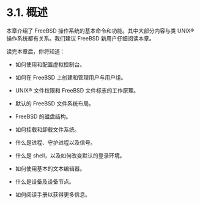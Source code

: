 # 3.1. 概述

本章介绍了 FreeBSD 操作系统的基本命令和功能。其中大部分内容与类 UNIX® 操作系统都有关系。我们建议 FreeBSD 新用户仔细阅读本章。

读完本章后，你将知道：

- 如何使用和配置虚拟控制台。

- 如何在 FreeBSD 上创建和管理用户与用户组。

- UNIX® 文件权限和 FreeBSD 文件标志的工作原理。

- 默认的 FreeBSD 文件系统布局。

- FreeBSD 的磁盘结构。

- 如何挂载和卸载文件系统。

- 什么是进程、守护进程以及信号。

- 什么是 shell，以及如何改变默认的登录环境。

- 如何使用基本的文本编辑器。

- 什么是设备及设备节点。

- 如何阅读手册以获得更多信息。

